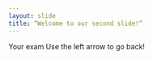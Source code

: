 ```yaml
---
layout: slide
title: “Welcome to our second slide!”
---
```

Your exam
Use the left arrow to go back!
